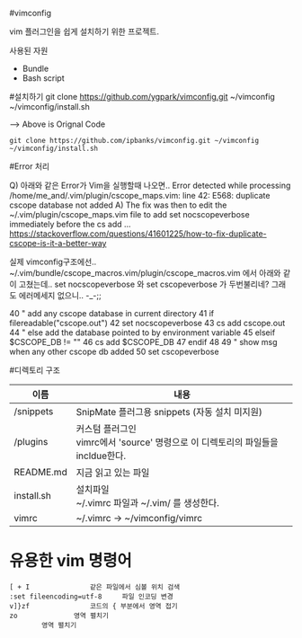 #vimconfig

vim 플러그인을 쉽게 설치하기 위한 프로젝트.

사용된 자원

- Bundle
- Bash script


#설치하기
    git clone https://github.com/ygpark/vimconfig.git ~/vimconfig
    ~/vimconfig/install.sh

--> Above is Orignal Code


    git clone https://github.com/ipbanks/vimconfig.git ~/vimconfig
    ~/vimconfig/install.sh

#Error 처리

Q) 아래와 같은 Error가 Vim을 실행할때 나오면.. 
Error detected while processing /home/me_and/.vim/plugin/cscope_maps.vim:
line   42:
E568: duplicate cscope database not added
A) The fix was then to edit the ~/.vim/plugin/cscope_maps.vim file 
    to add set nocscopeverbose immediately before the cs add ...
 https://stackoverflow.com/questions/41601225/how-to-fix-duplicate-cscope-is-it-a-better-way
 
 실제 vimconfig구조에선.. 
 ~/.vim/bundle/cscope_macros.vim/plugin/cscope_macros.vim 에서 아래와 같이 고쳤는데.. 
 set nocscopeverbose 와 set cscopeverbose 가 두번불리네? 그래도 에러메세지 없으니.. -_-;; 
 
 
 40     " add any cscope database in current directory 
 41     if filereadable("cscope.out") 
 42         set nocscopeverbose 
 43         cs add cscope.out 
 44     " else add the database pointed to by environment variable 
 45     elseif $CSCOPE_DB != "" 
 46         cs add $CSCOPE_DB 
 47     endif 
 48 
 49     " show msg when any other cscope db added 
 50     set cscopeverbose 
  

#디렉토리 구조


|    이름    |            내용                                                 |
| ---------- | --------------------------------------------------------------- |
| /snippets  | SnipMate 플러그용 snippets (자동 설치 미지원)                   |
| /plugins   | 커스텀 플러그인 <br/> vimrc에서 'source' 명령으로 이 디렉토리의 파일들을 incldue한다.  |
| README.md  | 지금 읽고 있는 파일                                             |
| install.sh | 설치파일 <br/>  ~/.vimrc 파일과 ~/.vim/ 를 생성한다.            |
| vimrc      | ~/.vimrc -> ~/vimconfig/vimrc                                   |



# 유용한 vim 명령어
	[ + I				같은 파일에서 심볼 위치 검색
	:set fileencoding=utf-8		파일 인코딩 변경
	v]}zf				코드의 { 부분에서 영역 접기
	zo				영역 펼치기
			영역 펼치기
